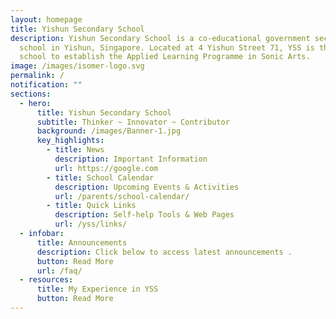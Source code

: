 ```yaml
---
layout: homepage
title: Yishun Secondary School
description: Yishun Secondary School is a co-educational government secondary
  school in Yishun, Singapore. Located at 4 Yishun Street 71, YSS is the first
  school to establish the Applied Learning Programme in Sonic Arts.
image: /images/isomer-logo.svg
permalink: /
notification: ""
sections:
  - hero:
      title: Yishun Secondary School
      subtitle: Thinker ~ Innovator ~ Contributor
      background: /images/Banner-1.jpg
      key_highlights:
        - title: News
          description: Important Information
          url: https://google.com
        - title: School Calendar
          description: Upcoming Events & Activities
          url: /parents/school-calendar/
        - title: Quick Links
          description: Self-help Tools & Web Pages
          url: /yss/links/
  - infobar:
      title: Announcements
      description: Click below to access latest announcements .
      button: Read More
      url: /faq/
  - resources:
      title: My Experience in YSS
      button: Read More
---
```

